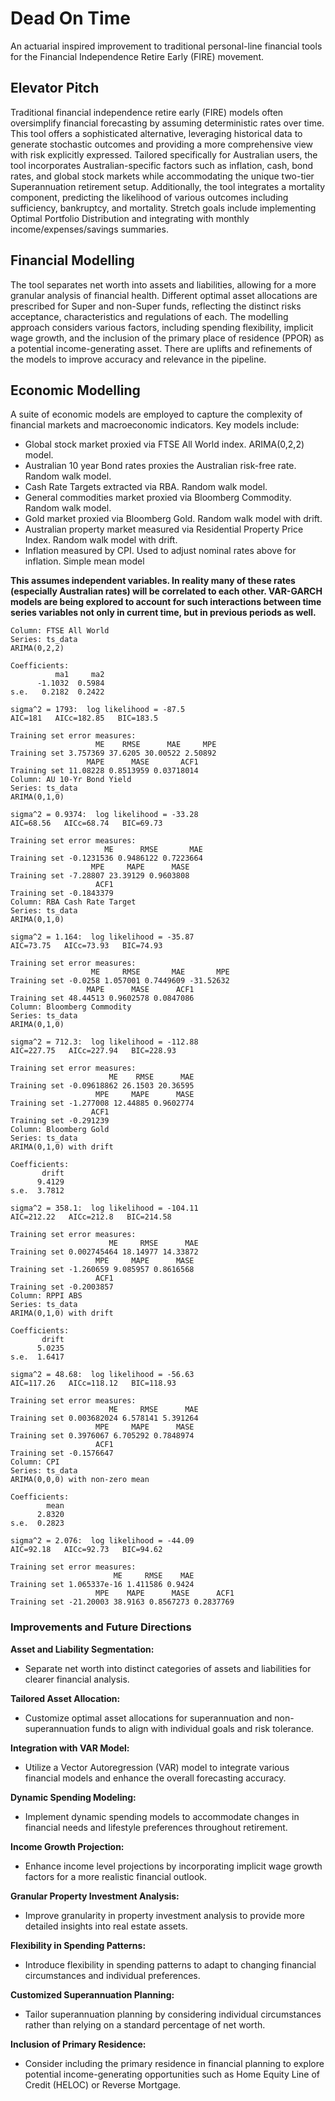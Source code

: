 # Dead On Time
An actuarial inspired improvement to traditional personal-line financial tools for the Financial Independence Retire Early (FIRE) movement.

## Elevator Pitch
Traditional financial independence retire early (FIRE) models often oversimplify financial forecasting by assuming deterministic rates over time. This tool offers a sophisticated alternative, leveraging historical data to generate stochastic outcomes and providing a more comprehensive view with risk explicitly expressed. Tailored specifically for Australian users, the tool incorporates Australian-specific factors such as inflation, cash, bond rates, and global stock markets while accommodating the unique two-tier Superannuation retirement setup. Additionally, the tool integrates a mortality component, predicting the likelihood of various outcomes including sufficiency, bankruptcy, and mortality. Stretch goals include implementing Optimal Portfolio Distribution and integrating with monthly income/expenses/savings summaries.

## Financial Modelling
The tool separates net worth into assets and liabilities, allowing for a more granular analysis of financial health. Different optimal asset allocations are prescribed for Super and non-Super funds, reflecting the distinct risks acceptance, characteristics and regulations of each. The modelling approach considers various factors, including spending flexibility, implicit wage growth, and the inclusion of the primary place of residence (PPOR) as a potential income-generating asset. There are uplifts and refinements of the models to improve accuracy and relevance in the pipeline.

## Economic Modelling
A suite of economic models are employed to capture the complexity of financial markets and macroeconomic indicators. Key models include:
- Global stock market proxied via FTSE All World index. ARIMA(0,2,2) model.
- Australian 10 year Bond rates proxies the Australian risk-free rate. Random walk model.
- Cash Rate Targets extracted via RBA. Random walk model.
- General commodities market proxied via Bloomberg Commodity. Random walk model.
- Gold market proxied via Bloomberg Gold. Random walk model with drift.
- Australian property market measured via Residential Property Price Index. Random walk model with drift.
- Inflation measured by CPI. Used to adjust nominal rates above for inflation. Simple mean model

**This assumes independent variables. In reality many of these rates (especially Australian rates) will be correlated to each other. VAR-GARCH models are being explored to account for such interactions between time series variables not only in current time, but in previous periods as well.**
```
Column: FTSE All World 
Series: ts_data 
ARIMA(0,2,2) 

Coefficients:
          ma1     ma2
      -1.1032  0.5984
s.e.   0.2182  0.2422

sigma^2 = 1793:  log likelihood = -87.5
AIC=181   AICc=182.85   BIC=183.5

Training set error measures:
                   ME    RMSE      MAE     MPE
Training set 3.757369 37.6205 30.00522 2.50892
                 MAPE      MASE       ACF1
Training set 11.08228 0.8513959 0.03718014
Column: AU 10-Yr Bond Yield 
Series: ts_data 
ARIMA(0,1,0) 

sigma^2 = 0.9374:  log likelihood = -33.28
AIC=68.56   AICc=68.74   BIC=69.73

Training set error measures:
                     ME      RMSE       MAE
Training set -0.1231536 0.9486122 0.7223664
                  MPE     MAPE      MASE
Training set -7.28807 23.39129 0.9603808
                   ACF1
Training set -0.1843379
Column: RBA Cash Rate Target 
Series: ts_data 
ARIMA(0,1,0) 

sigma^2 = 1.164:  log likelihood = -35.87
AIC=73.75   AICc=73.93   BIC=74.93

Training set error measures:
                  ME     RMSE       MAE       MPE
Training set -0.0258 1.057001 0.7449609 -31.52632
                 MAPE      MASE      ACF1
Training set 48.44513 0.9602578 0.0847086
Column: Bloomberg Commodity 
Series: ts_data 
ARIMA(0,1,0) 

sigma^2 = 712.3:  log likelihood = -112.88
AIC=227.75   AICc=227.94   BIC=228.93

Training set error measures:
                      ME    RMSE      MAE
Training set -0.09618862 26.1503 20.36595
                   MPE     MAPE      MASE
Training set -1.277008 12.44885 0.9602774
                  ACF1
Training set -0.291239
Column: Bloomberg Gold 
Series: ts_data 
ARIMA(0,1,0) with drift 

Coefficients:
       drift
      9.4129
s.e.  3.7812

sigma^2 = 358.1:  log likelihood = -104.11
AIC=212.22   AICc=212.8   BIC=214.58

Training set error measures:
                      ME     RMSE      MAE
Training set 0.002745464 18.14977 14.33872
                   MPE     MAPE      MASE
Training set -1.260659 9.085957 0.8616568
                   ACF1
Training set -0.2003857
Column: RPPI ABS 
Series: ts_data 
ARIMA(0,1,0) with drift 

Coefficients:
       drift
      5.0235
s.e.  1.6417

sigma^2 = 48.68:  log likelihood = -56.63
AIC=117.26   AICc=118.12   BIC=118.93

Training set error measures:
                      ME     RMSE      MAE
Training set 0.003682024 6.578141 5.391264
                   MPE     MAPE      MASE
Training set 0.3976067 6.705292 0.7848974
                   ACF1
Training set -0.1576647
Column: CPI 
Series: ts_data 
ARIMA(0,0,0) with non-zero mean 

Coefficients:
        mean
      2.8320
s.e.  0.2823

sigma^2 = 2.076:  log likelihood = -44.09
AIC=92.18   AICc=92.73   BIC=94.62

Training set error measures:
                       ME     RMSE    MAE
Training set 1.065337e-16 1.411586 0.9424
                   MPE    MAPE      MASE      ACF1
Training set -21.20003 38.9163 0.8567273 0.2837769
```
### Improvements and Future Directions
**Asset and Liability Segmentation:**
- Separate net worth into distinct categories of assets and liabilities for clearer financial analysis.

**Tailored Asset Allocation:**
- Customize optimal asset allocations for superannuation and non-superannuation funds to align with individual goals and risk tolerance.

**Integration with VAR Model:**
- Utilize a Vector Autoregression (VAR) model to integrate various financial models and enhance the overall forecasting accuracy.

**Dynamic Spending Modeling:**
- Implement dynamic spending models to accommodate changes in financial needs and lifestyle preferences throughout retirement.

**Income Growth Projection:**
- Enhance income level projections by incorporating implicit wage growth factors for a more realistic financial outlook.

**Granular Property Investment Analysis:**
- Improve granularity in property investment analysis to provide more detailed insights into real estate assets.

**Flexibility in Spending Patterns:**
- Introduce flexibility in spending patterns to adapt to changing financial circumstances and individual preferences.

**Customized Superannuation Planning:**
- Tailor superannuation planning by considering individual circumstances rather than relying on a standard percentage of net worth.

**Inclusion of Primary Residence:**
- Consider including the primary residence in financial planning to explore potential income-generating opportunities such as Home Equity Line of Credit (HELOC) or Reverse Mortgage.
